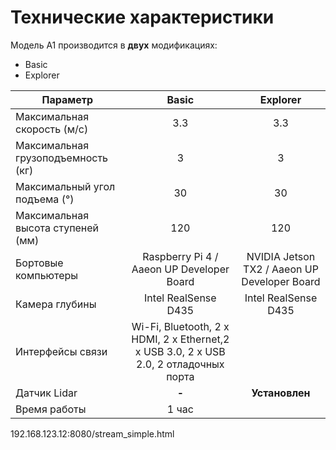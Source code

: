 # Технические характеристики

Модель A1 производится в **двух** модификациях:
- Basic
- Explorer




|   Параметр  | Basic    | Explorer  |
|------|:-------:|:--------:|
|   Максимальная скорость (м/с)   | 3.3 | 3.3 |
|   Максимальная грузоподъемность (кг) | 3 | 3 |
|   Максимальный угол подъема (°) | 30 | 30 |
|   Максимальная высота ступеней (мм) | 120 | 120 |
|   Бортовые компьютеры | Raspberry Pi 4 / Aaeon UP Developer Board | NVIDIA Jetson TX2 / Aaeon UP Developer Board |
|   Камера глубины | Intel RealSense D435 | Intel RealSense D435 |
|   Интерфейсы связи | Wi-Fi, Bluetooth, 2 x HDMI, 2 x Ethernet,2 x USB 3.0, 2 x USB 2.0, 2 отладочных порта
|   Датчик Lidar | **-** | **Установлен** |
|   Время работы | 1 час                  |



192.168.123.12:8080/stream_simple.html
